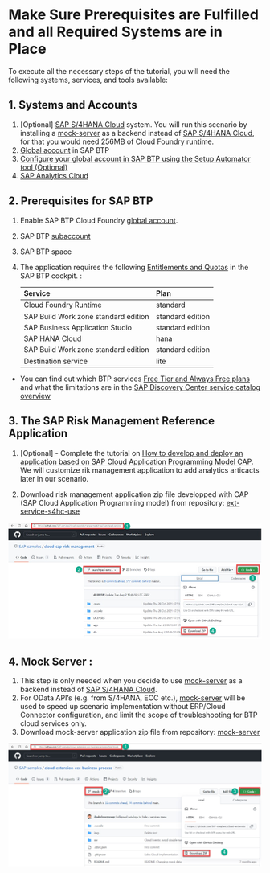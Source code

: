 # Make Sure Prerequisites are Fulfilled and all Required Systems are in Place

To execute all the necessary steps of the tutorial, you will need the following systems, services, and tools available:

## 1. Systems and Accounts

1. [Optional] [SAP S/4HANA Cloud](https://www.sap.com/products/erp/s4hana-erp.html) system. You will run this scenario by installing a [mock-server](https://github.com/SAP-samples/cloud-extension-ecc-business-process/tree/mock) as a backend instead of [SAP S/4HANA Cloud](https://www.sap.com/products/erp/s4hana-erp.html), for that  you would need 256MB of Cloud Foundry runtime.
2. [Global account](https://help.sap.com/products/BTP/65de2977205c403bbc107264b8eccf4b/8ed4a705efa0431b910056c0acdbf377.html?locale=en-US#loioc165d95ee700407eb181770901caec94) in SAP BTP
3. [Configure your global account in SAP BTP using the Setup Automator tool (Optional)](https://github.com/SAP-samples/btp-setup-automator)
4. [SAP Analytics Cloud](https://help.sap.com/docs/SAP_ANALYTICS_CLOUD)

## 2. Prerequisites for SAP BTP
1. Enable SAP BTP Cloud Foundry [global account](https://developers.sap.com/tutorials/cp-cf-entitlements-add.html).
2. SAP BTP [subaccount](https://help.sap.com/products/BTP/65de2977205c403bbc107264b8eccf4b/8ed4a705efa0431b910056c0acdbf377.html?locale=en-US#loio8d6e3a0fa4ab43e4a421d3ed08128afa)
3. SAP BTP space
4. The application requires the following [Entitlements and Quotas](https://help.sap.com/products/BTP/65de2977205c403bbc107264b8eccf4b/00aa2c23479d42568b18882b1ca90d79.html?locale=en-US) in the SAP BTP cockpit. :

      | Service                                        | Plan             |
      |------------------------------------------------|------------------|
      | Cloud Foundry Runtime                          | standard         |   
      | SAP Build Work zone standard edition           | standard edition |
      | SAP Business Application Studio                | standard edition |
      | SAP HANA Cloud                                 | hana             |
      | SAP Build Work zone standard edition           | standard edition |
      | Destination service                            | lite             |

* You can find out which BTP services [Free Tier and Always Free plans](https://help.sap.com/docs/btp/sap-business-technology-platform/trial-accounts-and-free-tier) and what the limitations are in the [SAP Discovery Center service catalog overview](https://discovery-center.cloud.sap/viewServices)
  
## 3. The SAP Risk Management Reference Application

1. [Optional] - Complete the tutorial on [How to develop and deploy an application based on SAP Cloud Application Programming Model CAP](https://github.com/SAP-samples/cloud-cap-risk-management/tree/ext-service-s4hc-use). We will customize rik management application to add analytics articacts later in our scenario. 

2. Download risk management application zip file developped with CAP (SAP Cloud Application Programming model) from repository: [ext-service-s4hc-use](https://github.com/SAP-samples/cloud-cap-risk-management/tree/ext-service-s4hc-use)

![risk-management-app](./GitHub-Download-risk-management-app.jpg)

## 4. Mock Server :
1. This step is only needed when you decide to use [mock-server](https://github.com/SAP-samples/cloud-extension-ecc-business-process/tree/mock) as a backend instead of [SAP S/4HANA Cloud](https://www.sap.com/products/erp/s4hana-erp.html).
2. For OData API’s (e.g. from S/4HANA, ECC etc.),  [mock-server](https://github.com/SAP-samples/cloud-extension-ecc-business-process/tree/mock) will be used to speed up scenario implementation without ERP/Cloud Connector configuration, and limit the scope of troubleshooting for BTP cloud services only.
3. Download mock-server application zip file from repository: [mock-server](https://github.com/SAP-samples/cloud-extension-ecc-business-process/tree/mock)

![mock-server-app](./GitHub-Download-mock-server-app.jpg)

